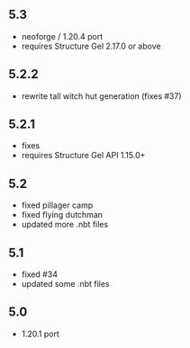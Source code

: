 ## 5.3
- neoforge / 1.20.4 port
- requires Structure Gel 2.17.0 or above

## 5.2.2
- rewrite tall witch hut generation (fixes #37)

## 5.2.1
- fixes
- requires Structure Gel API 1.15.0+

## 5.2
- fixed pillager camp
- fixed flying dutchman
- updated more .nbt files

## 5.1
- fixed #34
- updated some .nbt files

## 5.0
- 1.20.1 port